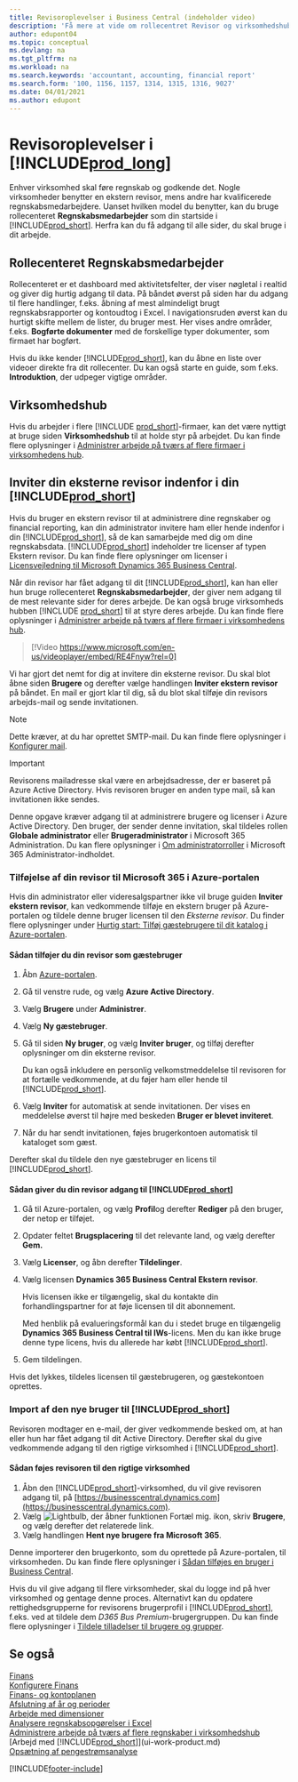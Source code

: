 ```yaml
---
title: Revisoroplevelser i Business Central (indeholder video)
description: 'Få mere at vide om rollecentret Revisor og virksomhedshubben, der understøtter interne og eksterne revisorer i kundevirksomheden.'
author: edupont04
ms.topic: conceptual
ms.devlang: na
ms.tgt_pltfrm: na
ms.workload: na
ms.search.keywords: 'accountant, accounting, financial report'
ms.search.form: '100, 1156, 1157, 1314, 1315, 1316, 9027'
ms.date: 04/01/2021
ms.author: edupont
---
```

# <a name="accountant-experiences-in-includeprodlongincludesprodlongmd" />Revisoroplevelser i [!INCLUDE[prod_long](includes/prod_long.md)]

Enhver virksomhed skal føre regnskab og godkende det. Nogle virksomheder benytter en ekstern revisor, mens andre har kvalificerede regnskabsmedarbejdere. Uanset hvilken model du benytter, kan du bruge rollecenteret **Regnskabsmedarbejder** som din startside i [!INCLUDE[prod_short](includes/prod_short.md)]. Herfra kan du få adgang til alle sider, du skal bruge i dit arbejde.  

## <a name="accountant-role-center" />Rollecenteret Regnskabsmedarbejder

Rollecenteret er et dashboard med aktivitetsfelter, der viser nøgletal i realtid og giver dig hurtig adgang til data. På båndet øverst på siden har du adgang til flere handlinger, f.eks. åbning af mest almindeligt brugt regnskabsrapporter og kontoudtog i Excel. I navigationsruden øverst kan du hurtigt skifte mellem de lister, du bruger mest. Her vises andre områder, f.eks. **Bogførte dokumenter** med de forskellige typer dokumenter, som firmaet har bogført.  

Hvis du ikke kender [!INCLUDE[prod_short](includes/prod_short.md)], kan du åbne en liste over videoer direkte fra dit rollecenter. Du kan også starte en guide, som f.eks. **Introduktion**, der udpeger vigtige områder.  

## <a name="company-hub" />Virksomhedshub

Hvis du arbejder i flere [!INCLUDE [prod_short](includes/prod_short.md)]-firmaer, kan det være nyttigt at bruge siden **Virksomhedshub** til at holde styr på arbejdet.  Du kan finde flere oplysninger i [Administrer arbejde på tværs af flere firmaer i virksomhedens hub](company-hub.md).  

## <a name="a-nameinviteaccountantainviting-your-external-accountant-to-your-includeprodshortincludesprodshortmd" /><a name="inviteaccountant"></a>Inviter din eksterne revisor indenfor i din [!INCLUDE[prod_short](includes/prod_short.md)]

Hvis du bruger en ekstern revisor til at administrere dine regnskaber og financial reporting, kan din administrator invitere ham eller hende indenfor i din [!INCLUDE[prod_short](includes/prod_short.md)], så de kan samarbejde med dig om dine regnskabsdata. [!INCLUDE[prod_short](includes/prod_short.md)] indeholder tre licenser af typen Ekstern revisor. Du kan finde flere oplysninger om licenser i [Licensvejledning til Microsoft Dynamics 365 Business Central](https://go.microsoft.com/fwlink/?LinkId=871590).

Når din revisor har fået adgang til dit [!INCLUDE[prod_short](includes/prod_short.md)], kan han eller hun bruge rollecenteret **Regnskabsmedarbejder**, der giver nem adgang til de mest relevante sider for deres arbejde. De kan også bruge virksomheds hubben [!INCLUDE [prod_short](includes/prod_short.md)] til at styre deres arbejde. Du kan finde flere oplysninger i [Administrer arbejde på tværs af flere firmaer i virksomhedens hub](company-hub.md).  

> [!Video https://www.microsoft.com/en-us/videoplayer/embed/RE4Fnyw?rel=0]

Vi har gjort det nemt for dig at invitere din eksterne revisor. Du skal blot åbne siden **Brugere** og derefter vælge handlingen **Inviter ekstern revisor** på båndet. En mail er gjort klar til dig, så du blot skal tilføje din revisors arbejds-mail og sende invitationen.  

> [!Note]  
> Dette kræver, at du har oprettet SMTP-mail. Du kan finde flere oplysninger i [Konfigurer mail](admin-how-setup-email.md).  

<!-- ![Invite your accountant.](./media/finance-invite-accountant/invite-accountant.png)-->

> [!IMPORTANT]  
> Revisorens mailadresse skal være en arbejdsadresse, der er baseret på Azure Active Directory. Hvis revisoren bruger en anden type mail, så kan invitationen ikke sendes.
>
> Denne opgave kræver adgang til at administrere brugere og licenser i Azure Active Directory. Den bruger, der sender denne invitation, skal tildeles rollen **Globale administrator** eller **Brugeradministrator** i Microsoft 365 Administration. Du kan flere oplysninger i [Om administratorroller](/microsoft-365/admin/add-users/about-admin-roles) i Microsoft 365 Administrator-indholdet.  

### <a name="adding-your-accountant-to-your-microsoft-365-in-the-azure-portal" />Tilføjelse af din revisor til Microsoft 365 i Azure-portalen

Hvis din administrator eller videresalgspartner ikke vil bruge guiden **Inviter ekstern revisor**, kan vedkommende tilføje en ekstern bruger på Azure-portalen og tildele denne bruger licensen til den *Eksterne revisor*. Du finder flere oplysninger under [Hurtig start: Tilføj gæstebrugere til dit katalog i Azure-portalen](/azure/active-directory/b2b/b2b-quickstart-add-guest-users-portal).

#### <a name="to-add-your-accountant-as-a-guest-user" />Sådan tilføjer du din revisor som gæstebruger

1. Åbn [Azure-portalen](https://portal.azure.com/).
2. Gå til venstre rude, og vælg **Azure Active Directory**.
3. Vælg **Brugere** under **Administrer**.
4. Vælg **Ny gæstebruger**.
5. Gå til siden **Ny bruger**, og vælg **Inviter bruger**, og tilføj derefter oplysninger om din eksterne revisor.  

   Du kan også inkludere en personlig velkomstmeddelelse til revisoren for at fortælle vedkommende, at du føjer ham eller hende til [!INCLUDE[prod_short](includes/prod_short.md)].

6. Vælg **Inviter** for automatisk at sende invitationen. Der vises en meddelelse øverst til højre med beskeden **Bruger er blevet inviteret**. 
7. Når du har sendt invitationen, føjes brugerkontoen automatisk til kataloget som gæst.

Derefter skal du tildele den nye gæstebruger en licens til [!INCLUDE[prod_short](includes/prod_short.md)].

#### <a name="to-give-your-accountant-access-to-your-includeprodshortincludesprodshortmd" />Sådan giver du din revisor adgang til [!INCLUDE[prod_short](includes/prod_short.md)]

1. Gå til Azure-portalen, og vælg **Profil**og derefter **Rediger** på den bruger, der netop er tilføjet.
2. Opdater feltet **Brugsplacering** til det relevante land, og vælg derefter **Gem.**
3. Vælg **Licenser**, og åbn derefter **Tildelinger**.
4. Vælg licensen **Dynamics 365 Business Central Ekstern revisor**.  
    
    Hvis licensen ikke er tilgængelig, skal du kontakte din forhandlingspartner for at føje licensen til dit abonnement.

    Med henblik på evalueringsformål kan du i stedet bruge en tilgængelig **Dynamics 365 Business Central til IWs**-licens. Men du kan ikke bruge denne type licens, hvis du allerede har købt [!INCLUDE[prod_short](includes/prod_short.md)]. 
5. Gem tildelingen.

Hvis det lykkes, tildeles licensen til gæstebrugeren, og gæstekontoen oprettes.

### <a name="importing-the-new-user-into-includeprodshortincludesprodshortmd" />Import af den nye bruger til [!INCLUDE[prod_short](includes/prod_short.md)]

Revisoren modtager en e-mail, der giver vedkommende besked om, at han eller hun har fået adgang til dit Active Directory. Derefter skal du give vedkommende adgang til den rigtige virksomhed i [!INCLUDE[prod_short](includes/prod_short.md)].

#### <a name="to-add-the-accountant-to-the-right-company" />Sådan føjes revisoren til den rigtige virksomhed

1. Åbn den [!INCLUDE[prod_short](includes/prod_short.md)]-virksomhed, du vil give revisoren adgang til, på [https://businesscentral.dynamics.com](https://businesscentral.dynamics.com).
2. Vælg ![Lightbulb, der åbner funktionen Fortæl mig.](media/ui-search/search_small.png "Fortæl mig, hvad du vil foretage dig") ikon, skriv **Brugere**, og vælg derefter det relaterede link.  
3. Vælg handlingen **Hent nye brugere fra Microsoft 365**.

Denne importerer den brugerkonto, som du oprettede på Azure-portalen, til virksomheden. Du kan finde flere oplysninger i [Sådan tilføjes en bruger i Business Central](ui-how-users-permissions.md#adduser).  

Hvis du vil give adgang til flere virksomheder, skal du logge ind på hver virksomhed og gentage denne proces. Alternativt kan du opdatere rettighedsgrupperne for revisorens brugerprofil i [!INCLUDE[prod_short](includes/prod_short.md)], f.eks. ved at tildele dem *D365 Bus Premium*-brugergruppen. Du kan finde flere oplysninger i [Tildele tilladelser til brugere og grupper](ui-define-granular-permissions.md).  

## <a name="see-also" />Se også

[Finans](finance.md)  
[Konfigurere Finans](finance-setup-finance.md)  
[Finans- og kontoplanen](finance-general-ledger.md)  
[Afslutning af år og perioder](year-close-years-periods.md)  
[Arbejde med dimensioner](finance-dimensions.md)  
[Analysere regnskabsopgørelser i Excel](finance-analyze-excel.md)  
[Administrere arbejde på tværs af flere regnskaber i virksomhedshub](company-hub.md)  
[Arbejd med [!INCLUDE[prod_short](includes/prod_short.md)]](ui-work-product.md)  
[Opsætning af pengestrømsanalyse](finance-setup-cash-flow-analyses.md)  


[!INCLUDE[footer-include](includes/footer-banner.md)]
